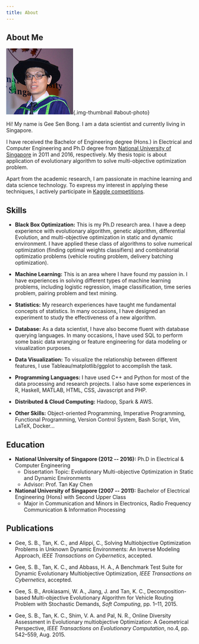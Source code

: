 ```yaml
---
title: About
---
```


## About Me

![](/images/photo.jpg "senbong's photo"){.img-thumbnail #about-photo}

Hi! My name is Gee Sen Bong. I am a data scientist and currently living in Singapore.

I have received the Bachelor of Engineering degree (Hons.) in Electrical and Computer Engineering and Ph.D degree from [National University of Singapore](http://www.nus.edu.sg/) in 2011 and 2016, respectively. My thesis topic is about application of evolutionary algorithm to solve multi-objective optimization problem.

Apart from the academic research, I am passionate in machine learning and data science technology. To express my interest in applying these techniques, I actively participate in [Kaggle competitions](https://www.kaggle.com/).


## Skills

* **Black Box Optimization:** This is my Ph.D research area. I have a deep experience with evolutionary algorithm, genetic algorithm, differential Evolution, and multi-objective optimization in static and dynamic environment. I have applied these class of algorithms to solve numerical optimization (finding optimal weights classifiers) and combinatorial optimizatio problems (vehicle routing problem, delivery batching optimization).

* **Machine Learning:** This is an area where I have found my passion in. I have experiences in solving different types of machine learning problems, including logistic regression, image classification, time series problem, pairing problem and text mining.

* **Statistics:** My research experiences have taught me fundamental concepts of statistics. In many occasions, I have designed an experiment to study the effectiveness of a new algorithm.

* **Database:** As a data scientist, I have also become fluent with database querying languages. In many occasions, I have used SQL to perform some basic data wranging or feature engineering for data modeling or visualization purposes.

* **Data Visualization:** To visualize the relationship between different features, I use Tableau/matplotlib/ggplot to accomplish the task.

* **Programming Languages:** I have used C++ and Python for most of the data processing and research projects. I also have some experiences in R, Haskell, MATLAB, HTML, CSS, Javascript and PHP.

* **Distributed & Cloud Computing:** Hadoop, Spark & AWS.

* **Other Skills:** Object-oriented Programming, Imperative Programming, Functional Programming, Version Control System, Bash Script, Vim, LaTeX, Docker...


## Education

* **National University of Singapore (2012 -- 2016):** Ph.D in Electrical & Computer Engineering
    + Dissertation Topic: Evolutionary Multi-objective Optimization in Static and Dynamic Environments
    + Advisor: Prof. Tan Kay Chen
* **National University of Singapore (2007 -- 2011):** Bachelor of Electrical Engineering (Hons) with Second Upper Class
    + Major in Communication and Minors in Electronics, Radio Frequency Communication & Information Processing


## Publications

* Gee, S. B., Tan, K. C., and Alippi, C., Solving Multiobjective Optimization Problems in Unknown Dynamic Environments: An Inverse Modeling Approach, _IEEE Transactions on Cybernetics_, accepted.  

* Gee, S. B., Tan, K. C., and Abbass, H. A., A Benchmark Test Suite for Dynamic Evolutionary Multiobjective Optimization, _IEEE Transactions on Cybernetics_, accepted.

* Gee, S. B., Arokiasami, W. A., Jiang, J. and Tan, K. C., Decomposition-based Multi-objective Evolutionary Algorithm for Vehicle Routing Problem with Stochastic Demands, _Soft Computing_, pp. 1–11, 2015.

* Gee, S. B., Tan, K. C., Shim, V. A. and Pal, N. R., Online Diversity Assessment in Evolutionary multiobjective Optimization: A Geometrical Perspective, _IEEE Transactions on Evolutionary Computation_, no.4, pp. 542–559, Aug. 2015.
